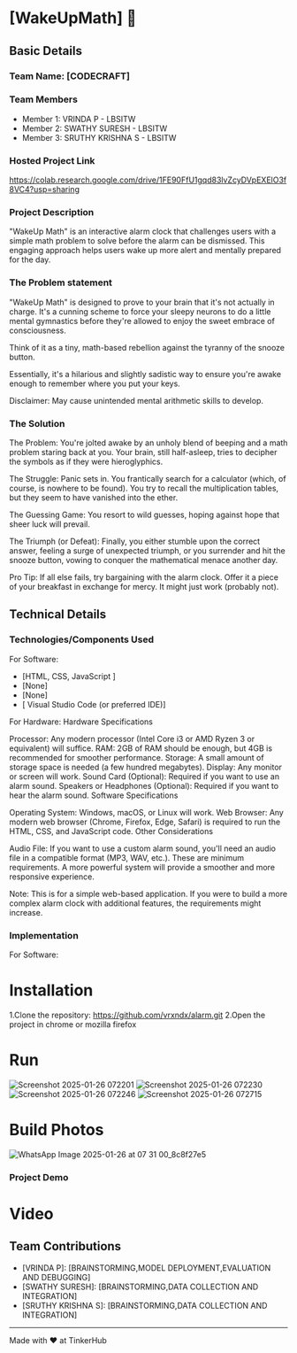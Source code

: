 # [WakeUpMath] 🎯


## Basic Details
### Team Name: [CODECRAFT]


### Team Members
- Member 1: VRINDA P - LBSITW
- Member 2: SWATHY SURESH - LBSITW
- Member 3: SRUTHY KRISHNA S - LBSITW

### Hosted Project Link
https://colab.research.google.com/drive/1FE90FfU1gqd83lvZcyDVpEXElO3f8VC4?usp=sharing

### Project Description
"WakeUp Math" is an interactive alarm clock that challenges users with a simple math problem to solve before the alarm can be dismissed. This engaging approach helps users wake up more alert and mentally prepared for the day.

### The Problem statement
"WakeUp Math" is designed to prove to your brain that it's not actually in charge. It's a cunning scheme to force your sleepy neurons to do a little mental gymnastics before they're allowed to enjoy the sweet embrace of consciousness.

Think of it as a tiny, math-based rebellion against the tyranny of the snooze button.

Essentially, it's a hilarious and slightly sadistic way to ensure you're awake enough to remember where you put your keys.

Disclaimer: May cause unintended mental arithmetic skills to develop.

### The Solution
The Problem: You're jolted awake by an unholy blend of beeping and a math problem staring back at you. Your brain, still half-asleep, tries to decipher the symbols as if they were hieroglyphics.

The Struggle: Panic sets in. You frantically search for a calculator (which, of course, is nowhere to be found). You try to recall the multiplication tables, but they seem to have vanished into the ether.

The Guessing Game: You resort to wild guesses, hoping against hope that sheer luck will prevail.

The Triumph (or Defeat): Finally, you either stumble upon the correct answer, feeling a surge of unexpected triumph, or you surrender and hit the snooze button, vowing to conquer the mathematical menace another day.

Pro Tip: If all else fails, try bargaining with the alarm clock. Offer it a piece of your breakfast in exchange for mercy. It might just work (probably not).

## Technical Details
### Technologies/Components Used
For Software:
- [HTML, CSS, JavaScript ]
- [None]
- [None]
- [ Visual Studio Code (or preferred IDE)]

For Hardware:
Hardware Specifications

Processor: Any modern processor (Intel Core i3 or AMD Ryzen 3 or equivalent) will suffice.
RAM: 2GB of RAM should be enough, but 4GB is recommended for smoother performance.
Storage: A small amount of storage space is needed (a few hundred megabytes).
Display: Any monitor or screen will work.
Sound Card (Optional): Required if you want to use an alarm sound.
Speakers or Headphones (Optional): Required if you want to hear the alarm sound.
Software Specifications

Operating System: Windows, macOS, or Linux will work.
Web Browser: Any modern web browser (Chrome, Firefox, Edge, Safari) is required to run the HTML, CSS, and JavaScript code.
Other Considerations

Audio File: If you want to use a custom alarm sound, you'll need an audio file in a compatible format (MP3, WAV, etc.).
These are minimum requirements. A more powerful system will provide a smoother and more responsive experience.

Note: This is for a simple web-based application. If you were to build a more complex alarm clock with additional features, the requirements might increase.

### Implementation
For Software:
# Installation
1.Clone the repository: https://github.com/vrxndx/alarm.git
2.Open the project in chrome or mozilla firefox

# Run
![Screenshot 2025-01-26 072201](https://github.com/user-attachments/assets/b0d79b0a-ee86-4a7e-bff6-57263bd5e41d)
![Screenshot 2025-01-26 072230](https://github.com/user-attachments/assets/f9b09bc2-35b2-4b40-b380-723d5423aea1)
![Screenshot 2025-01-26 072246](https://github.com/user-attachments/assets/61b22d4c-5349-403c-82c7-db50f6182494)
![Screenshot 2025-01-26 072715](https://github.com/user-attachments/assets/3ae7ef13-1174-416a-84cd-fc0bce826334)

# Build Photos
![WhatsApp Image 2025-01-26 at 07 31 00_8c8f27e5](https://github.com/user-attachments/assets/b22f61c9-2eca-4ed9-8c56-49654d62df53)

### Project Demo
# Video

## Team Contributions
- [VRINDA P]: [BRAINSTORMING,MODEL DEPLOYMENT,EVALUATION AND DEBUGGING]
- [SWATHY SURESH]: [BRAINSTORMING,DATA COLLECTION AND INTEGRATION]
- [SRUTHY KRISHNA S]: [BRAINSTORMING,DATA COLLECTION AND INTEGRATION]

---
Made with ❤️ at TinkerHub

